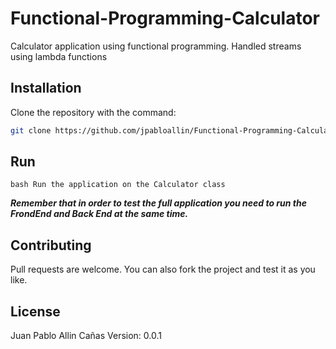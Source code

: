 # Functional-Programming-Calculator

Calculator application using functional programming.
Handled streams using lambda functions

## Installation

Clone the repository with the command:

```bash
git clone https://github.com/jpabloallin/Functional-Programming-Calculator.git
```


## Run


``bash
Run the application on the Calculator class
``


***Remember that in order to test the full application you need to run the FrondEnd and Back End at the same time.***

## Contributing
Pull requests are welcome. You can also fork the project and test it as you like.


## License
Juan Pablo Allin Cañas
Version: 0.0.1
